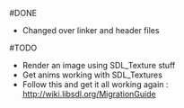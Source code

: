 #DONE
 - Changed over linker and header files

#TODO
 - Render an image using SDL_Texture stuff
 - Get anims working with SDL_Textures
 - Follow this and get it all working again : http://wiki.libsdl.org/MigrationGuide

